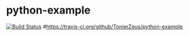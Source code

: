 # python-example
[![Build Status](https://travis-ci.com/TonierZeus/python-example.svg?branch=master)](https://travis-ci.org/TonierZeus/python-example.svg?branch=master)
#https://travis-ci.org/github/TonierZeus/python-example
